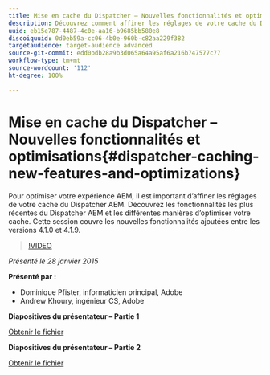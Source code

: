 ```yaml
---
title: Mise en cache du Dispatcher – Nouvelles fonctionnalités et optimisations
description: Découvrez comment affiner les réglages de votre cache du Dispatcher AEM. Découvrez les fonctionnalités les plus récentes du Dispatcher AEM et les différentes manières d’optimiser votre cache. Cette session couvre les nouvelles fonctionnalités ajoutées entre les versions 4.1.0 et 4.1.9.
uuid: eb15e787-4487-4c0e-aa16-b9685bb580e8
discoiquuid: 0d0eb59a-cc06-4b0e-960b-c82aa229f382
targetaudience: target-audience advanced
source-git-commit: edd0bdb28a9b3d065a64a95af6a216b747577c77
workflow-type: tm+mt
source-wordcount: '112'
ht-degree: 100%

---
```


# Mise en cache du Dispatcher – Nouvelles fonctionnalités et optimisations{#dispatcher-caching-new-features-and-optimizations}

Pour optimiser votre expérience AEM, il est important d’affiner les réglages de votre cache du Dispatcher AEM. Découvrez les fonctionnalités les plus récentes du Dispatcher AEM et les différentes manières d’optimiser votre cache. Cette session couvre les nouvelles fonctionnalités ajoutées entre les versions 4.1.0 et 4.1.9.

>[!VIDEO](https://video.tv.adobe.com/v/19378/?quality=9)

*Présenté le 28 janvier 2015*

**Présenté par :**

* Dominique Pfister, informaticien principal, Adobe
* Andrew Khoury, ingénieur CS, Adobe

**Diapositives du présentateur – Partie 1**

[Obtenir le fichier](assets/aemgems-dispatcher-caching-part1-jan-28-2015.pdf)

**Diapositives du présentateur – Partie 2**

[Obtenir le fichier](assets/aemgems-dispatcher-caching-part2-jan-28-2015.pdf)
<!--
[Get back to the Overview](https://helpx.adobe.com/experience-manager/kt/eseminars/gems/aem-index.html)
-->
